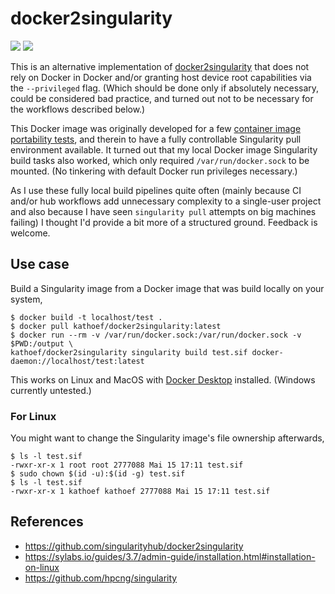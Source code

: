 # docker2singularity

![](https://github.com/kathoef/docker2singularity/actions/workflows/test-docker-image.yml/badge.svg?branch=main&event=push&event=workflow_dispatch)
![](https://shields.io/docker/image-size/kathoef/docker2singularity/latest)

This is an alternative implementation of [docker2singularity](https://github.com/singularityhub/docker2singularity) that does not rely on Docker in Docker and/or granting host device root capabilities via the `--privileged` flag.
(Which should be done only if absolutely necessary, could be considered bad practice, and turned out not to be necessary for the workflows described below.)

This Docker image was originally developed for a few [container image portability tests](https://github.com/ExaESM-WP4/Batch-scheduler-Singularity-bindings/blob/e4be0220f8938b9cc3275267bc44be44e925b3ea/test_image_compatibility/), and therein to have a fully controllable Singularity pull environment available.
It turned out that my local Docker image Singularity build tasks also worked, which only required `/var/run/docker.sock` to be mounted.
(No tinkering with default Docker run privileges necessary.)

As I use these fully local build pipelines quite often (mainly because CI and/or hub workflows add unnecessary complexity to a single-user project and also because I have seen `singularity pull` attempts on big machines failing) I thought I'd provide a bit more of a structured ground.
Feedback is welcome.

## Use case

Build a Singularity image from a Docker image that was build locally on your system,

```
$ docker build -t localhost/test .
$ docker pull kathoef/docker2singularity:latest
$ docker run --rm -v /var/run/docker.sock:/var/run/docker.sock -v $PWD:/output \
kathoef/docker2singularity singularity build test.sif docker-daemon://localhost/test:latest
```

This works on Linux and MacOS with [Docker Desktop](https://www.docker.com/products/docker-desktop) installed.
(Windows currently untested.)

### For Linux

You might want to change the Singularity image's file ownership afterwards,

```
$ ls -l test.sif
-rwxr-xr-x 1 root root 2777088 Mai 15 17:11 test.sif
$ sudo chown $(id -u):$(id -g) test.sif
$ ls -l test.sif
-rwxr-xr-x 1 kathoef kathoef 2777088 Mai 15 17:11 test.sif
```

## References

* https://github.com/singularityhub/docker2singularity
* https://sylabs.io/guides/3.7/admin-guide/installation.html#installation-on-linux
* https://github.com/hpcng/singularity
